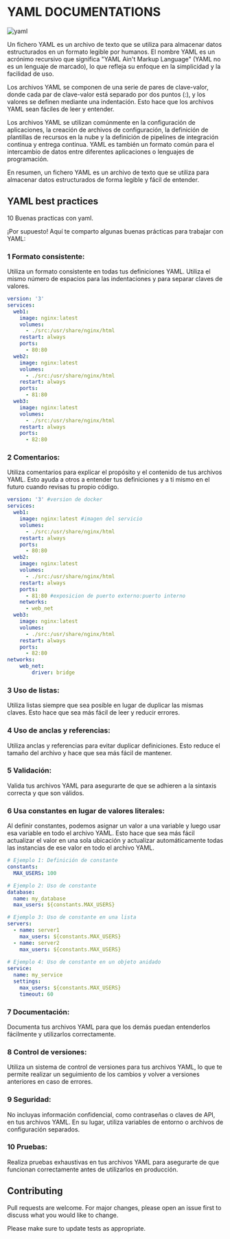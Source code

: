 # YAML DOCUMENTATIONS
<img src="https://upload.wikimedia.org/wikipedia/commons/f/f8/YAML_Logo.svg" alt="yaml" title="yaml" />


Un fichero YAML es un archivo de texto que se utiliza para almacenar datos estructurados en un formato legible por humanos. El nombre YAML es un acrónimo recursivo que significa "YAML Ain't Markup Language" (YAML no es un lenguaje de marcado), lo que refleja su enfoque en la simplicidad y la facilidad de uso.

Los archivos YAML se componen de una serie de pares de clave-valor, donde cada par de clave-valor está separado por dos puntos (:), y los valores se definen mediante una indentación. Esto hace que los archivos YAML sean fáciles de leer y entender.

Los archivos YAML se utilizan comúnmente en la configuración de aplicaciones, la creación de archivos de configuración, la definición de plantillas de recursos en la nube y la definición de pipelines de integración continua y entrega continua. YAML es también un formato común para el intercambio de datos entre diferentes aplicaciones o lenguajes de programación.

En resumen, un fichero YAML es un archivo de texto que se utiliza para almacenar datos estructurados de forma legible y fácil de entender.


## YAML best practices

10 Buenas practicas con yaml.


¡Por supuesto! Aquí te comparto algunas buenas prácticas para trabajar con YAML:

### 1 Formato consistente: 
Utiliza un formato consistente en todas tus definiciones YAML. Utiliza el mismo número de espacios para las indentaciones y para separar claves de valores.
```yaml
version: '3'
services:
  web1: 
    image: nginx:latest
    volumes:
      - ./src:/usr/share/nginx/html
    restart: always
    ports:
      - 80:80
  web2:
    image: nginx:latest
    volumes:
      - ./src:/usr/share/nginx/html
    restart: always
    ports:
      - 81:80
  web3:
    image: nginx:latest
    volumes:
      - ./src:/usr/share/nginx/html
    restart: always
    ports:
      - 82:80
```
### 2 Comentarios: 
Utiliza comentarios para explicar el propósito y el contenido de tus archivos YAML. Esto ayuda a otros a entender tus definiciones y a ti mismo en el futuro cuando revisas tu propio código.
```yaml
version: '3' #version de docker
services:
  web1: 
    image: nginx:latest #imagen del servicio
    volumes:
      - ./src:/usr/share/nginx/html
    restart: always
    ports:
      - 80:80
  web2:
    image: nginx:latest
    volumes:
      - ./src:/usr/share/nginx/html
    restart: always
    ports:
      - 81:80 #exposicion de puerto externo:puerto interno
    networks:
      - web_net    
  web3:
    image: nginx:latest
    volumes:
      - ./src:/usr/share/nginx/html
    restart: always
    ports:
      - 82:80
networks:
    web_net:
        driver: bridge
```
### 3  Uso de listas: 
Utiliza listas siempre que sea posible en lugar de duplicar las mismas claves. Esto hace que sea más fácil de leer y reducir errores.

### 4 Uso de anclas y referencias: 
Utiliza anclas y referencias para evitar duplicar definiciones. Esto reduce el tamaño del archivo y hace que sea más fácil de mantener.

### 5 Validación: 
Valida tus archivos YAML para asegurarte de que se adhieren a la sintaxis correcta y que son válidos.

### 6 Usa constantes en lugar de valores literales: 
  Al definir constantes, podemos asignar un valor a una variable y luego usar esa variable en todo el archivo YAML. Esto hace que sea más fácil actualizar el valor en una sola ubicación y actualizar automáticamente todas las instancias de ese valor en todo el archivo YAML.
```yaml
# Ejemplo 1: Definición de constante
constants:
  MAX_USERS: 100

# Ejemplo 2: Uso de constante
database:
  name: my_database
  max_users: ${constants.MAX_USERS}

# Ejemplo 3: Uso de constante en una lista
servers:
  - name: server1
    max_users: ${constants.MAX_USERS}
  - name: server2
    max_users: ${constants.MAX_USERS}
  
# Ejemplo 4: Uso de constante en un objeto anidado
service:
  name: my_service
  settings:
    max_users: ${constants.MAX_USERS}
    timeout: 60
```
### 7 Documentación: 
Documenta tus archivos YAML para que los demás puedan entenderlos fácilmente y utilizarlos correctamente.

### 8 Control de versiones: 
Utiliza un sistema de control de versiones para tus archivos YAML, lo que te permite realizar un seguimiento de los cambios y volver a versiones anteriores en caso de errores.

### 9 Seguridad: 
No incluyas información confidencial, como contraseñas o claves de API, en tus archivos YAML. En su lugar, utiliza variables de entorno o archivos de configuración separados.

### 10 Pruebas: 
Realiza pruebas exhaustivas en tus archivos YAML para asegurarte de que funcionan correctamente antes de utilizarlos en producción.

  
## Contributing

Pull requests are welcome. For major changes, please open an issue first
to discuss what you would like to change.

Please make sure to update tests as appropriate.